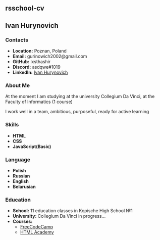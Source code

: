 <!DOCTYPE html>
<html lang="en-US">
<head></head>
<body>
<h2>rsschool-cv</h2>
<h2>Ivan Hurynovich</h2>
<h3>Contacts</h3>
<ul>
<li><b>Location:</b> Poznan, Poland
<li><b>Email:</b> gurinowich2002@gmail.com
<li><b>GitHub:</b> lxsthashir
<li><b>Discord:</b> asdqwe#1019
<li><b>LinkedIn:</b> <a href="https://www.linkedin.com/in/ivan-hurynovich-b8615b261">Ivan Hurynovich</a>
</ul>
<h3>About Me</h3>
<p>At the moment I am studying at the university Collegium Da Vinci, at the Faculty of Informatics (1 course)<p>
<p>I work well in a team, ambitious, purposeful, ready for active learning</p>
<h3>Skills</h3>
<ul>
<li><b>HTML</b>
<li><b>CSS</b>
<li><b>JavaScript(Basic)</b>
</ul>
<h3>Language</h3>
<ul>
<li><b>Polish</b>
<li><b>Russian</b>
<li><b>English</b>
<li><b>Belarusian</b>
</ul>
<h3>Education</h3>
<ul>
<li><b>School:</b> 11 education classes in Kopische High School №1
<li><b>University:</b> Collegium Da Vinci in progress...
<li><b>Courses:</b><ul><li><a href="https://www.freecodecamp.org">FreeCodeCamp</a>
<li><a href="https://www.htmlacademy.ru">HTML Academy</a></ul>
</li>
</ul>
</body>
</html>
